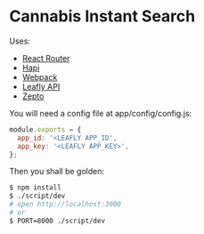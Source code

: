 Cannabis Instant Search
=================

Uses:

- [React Router](https://github.com/rackt/react-router)
- [Hapi](https://github.com/hapijs/hapi)
- [Webpack](http://webpack.github.io/)
- [Leafly API](https://developer.leafly.com)
- [Zepto](https://github.com/madrobby/zepto)

You will need a config file at app/config/config.js:

```javascript
module.exports = {
  app_id: '<LEAFLY APP_ID',
  app_key: '<LEAFLY APP_KEY>',
};
```

Then you shall be golden:

```sh
$ npm install
$ ./script/dev
# open http://localhost:3000
# or
$ PORT=8000 ./script/dev
```

